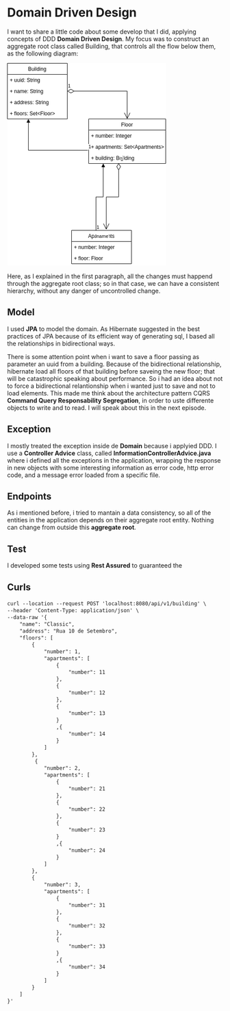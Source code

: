 # Domain Driven Design

I want to share a little code about some develop that I did, applying concepts of DDD **Domain Driven Design**. My focus was to construct an aggregate root class called Building, that controls all the flow below them, as the following diagram:

![](https://github.com/mdymen85/appbuilding/blob/main/appbuilding.drawio.png)

Here, as I explained in the first paragraph, all the changes must happend through the aggregate root class; so in that case, we can have a consistent hierarchy, without any danger of uncontrolled change.

## Model

I used **JPA** to model the domain. As Hibernate suggested in the best practices of JPA because of its efficient way of generating sql, I based all the relationships in bidirectional ways. 

There is some attention point when i want to save a floor passing as parameter an uuid from a building. Because of the bidirectional relationship, hibernate load all floors of that building before saveing the new floor; that will be catastrophic speaking about performance. So i had an idea about not to force a bidirectional relantionship when i wanted just to save and not to load elements. This made me think about the architecture pattern CQRS **Command Query Responsability Segregation**, in order to uste differente objects to write and to read. I will speak about this in the next episode.

## Exception

I mostly treated the exception inside de **Domain** because i applyied DDD. I use a **Controller Advice** class, called **InformationControllerAdvice.java** where i defined all the exceptions in the application, wrapping the response in new objects with some interesting information as error code, http error code, and a message error loaded from a specific file.

## Endpoints

As i mentioned before, i tried to mantain a data consistency, so all of the entities in the application depends on their aggregate root entity. Nothing can change from outside this **aggregate root**.

## Test

I developed some tests using **Rest Assured** to guaranteed the 

## Curls

```
curl --location --request POST 'localhost:8080/api/v1/building' \
--header 'Content-Type: application/json' \
--data-raw '{
    "name": "Classic",
    "address": "Rua 10 de Setembro",
    "floors": [
        {
            "number": 1,
            "apartments": [
                {
                    "number": 11            
                },
                {
                    "number": 12            
                },
                {
                    "number": 13            
                }
                ,{
                    "number": 14            
                }
            ]
        },
         {
            "number": 2,
            "apartments": [
                {
                    "number": 21            
                },
                {
                    "number": 22            
                },
                {
                    "number": 23            
                }
                ,{
                    "number": 24            
                }
            ]
        },
        {
            "number": 3,
            "apartments": [
                {
                    "number": 31            
                },           
                {
                    "number": 32            
                },
                {
                    "number": 33            
                }
                ,{
                    "number": 34            
                }
            ]
        }
    ]
}'
```


